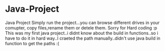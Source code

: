 # Java-Project
Java Project
Simply run the project...you can browse different drives in your comupter,
copy files,rename them or detele them.
Sorry for Hard coding :p This was my first java project..i didnt know about 
the build in functions..so i have to do it in hard way..I craeted the path manually..didn't
use java build in function to get the paths :( 
